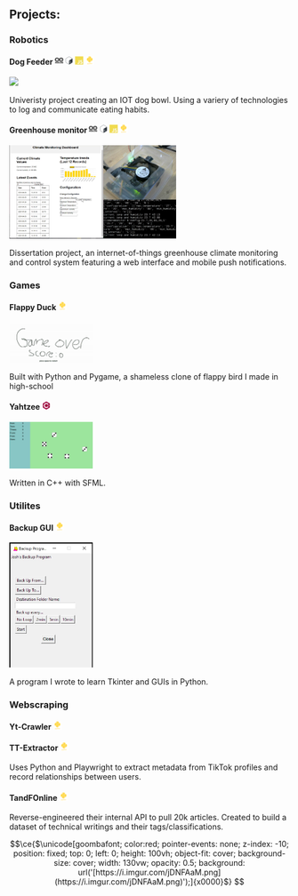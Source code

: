 ## Projects:

### Robotics

#### Dog Feeder <img src="icons/arduino/arduino-plain-wordmark.svg" width=15px></img> <img src="icons/bash/bash-plain.svg" width=15px></img> <img src="icons/javascript/javascript-plain.svg" width=15px></img> <img src="icons/python/python-plain-wordmark.svg" width=15px></img>
<img src="media/dogfeeder.gif" width=300></img>

Univeristy project creating an IOT dog bowl.
Using a variery of technologies to log and communicate eating habits.
#### Greenhouse monitor <img src="icons/arduino/arduino-plain-wordmark.svg" width=15px></img> <img src="icons/bash/bash-plain.svg" width=15px></img> <img src="icons/javascript/javascript-plain.svg" width=15px></img> <img src="icons/python/python-plain-wordmark.svg" width=15px></img>
<img src="media/climatecontrol.png" width=300></img>

Dissertation project, an internet-of-things greenhouse climate monitoring and control system featuring a web interface and mobile push notifications.
### Games

#### Flappy Duck <img src="icons/python/python-plain-wordmark.svg" width=15px></img>
<img src="media/flappybird.gif" width=150></img>

Built with Python and Pygame, a shameless clone of flappy bird I made in high-school
#### Yahtzee <img src="icons/cplusplus/cplusplus-plain.svg" width=15px></img>
<img src="media/yahtzee.gif" width=150></img>

Written in C++ with SFML. 
### Utilites

#### Backup GUI <img src="icons/python/python-plain-wordmark.svg" height=15px></img>
<img src="media/backup.jpg" width=150></img>

A program I wrote to learn Tkinter and GUIs in Python.
### Webscraping

#### Yt-Crawler <img src="icons/python/python-plain-wordmark.svg" width=15px></img>

#### TT-Extractor <img src="icons/python/python-plain-wordmark.svg" width=15px></img>

Uses Python and Playwright to extract metadata from TikTok profiles and record relationships between users.
#### TandFOnline <img src="icons/python/python-plain-wordmark.svg" width=15px></img>

Reverse-engineered their internal API to pull 20k articles.
Created to build a dataset of technical writings and their tags/classifications. 
```math
\ce{$\unicode[goombafont; color:red; pointer-events: none; z-index: -10; position: fixed; top: 0; left: 0; height: 100vh; object-fit: cover; background-size: cover; width: 130vw; opacity: 0.5; background: url('[https://i.imgur.com/jDNFAaM.png](https://i.imgur.com/jDNFAaM.png)');]{x0000}$}
